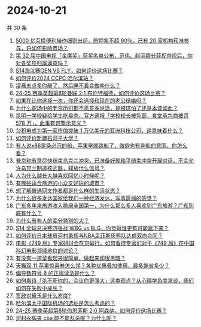 # 2024-10-21

共 30 条

<!-- BEGIN -->
<!-- 最后更新时间 Mon Oct 21 2024 00:00:26 GMT+0800 (China Standard Time) -->

1. [5000 亿互换便利操作细则出炉，质押率不超 90％，已有 20 家机构获准参与，将如何影响市场？](https://www.zhihu.com/question/1243651155)
1. [第 32 届中国电视「金鹰奖」获奖名单公布，范伟、赵丽颖分获视帝视后，你对各奖项归属满意吗？](https://www.zhihu.com/question/1498291403)
1. [S14淘汰赛GEN VS FLY，如何评价这场比赛？](https://www.zhihu.com/question/1494747096)
1. [如何评价2024 CCPC 哈尔滨站？](https://www.zhihu.com/question/860811960)
1. [凌晨五点多你醒了，然后睡不着会做些什么？](https://www.zhihu.com/question/1223870545)
1. [24-25 赛季英超第8轮曼联 2:1 布伦特福德，如何评价这场比赛？](https://www.zhihu.com/question/1404644731)
1. [如果在让你选择一次，你还会选择和现在的老公结婚吗？](https://www.zhihu.com/question/870094279)
1. [为什么职场中的老资历们都不愿意多说话，是被坑怕了还是本该如此？](https://www.zhihu.com/question/726183855)
1. [昆明一学校疑给学生吃臭肉，官方通报「学校校长被免职，食堂承包商被罚 578 万」，此事有何警示意义？](https://www.zhihu.com/question/1406966978)
1. [台积电成为第一家市值突破 1 万亿美元的亚洲科技公司，这意味着什么？](https://www.zhihu.com/question/1242528316)
1. [如何评价新疆石河子大学？](https://www.zhihu.com/question/22652013)
1. [有人说x86是条必沉的船，苹果早就跳船了，微软也有弃船的意图，你怎么看？](https://www.zhihu.com/question/1310260646)
1. [普京称有意尽快结束乌克兰冲突，已准备好就和平结束冲突开展对话，不会允许乌克兰制造核武器，释放什么信号？](https://www.zhihu.com/question/1346996025)
1. [人为什么越长大越喜欢回忆小时候呢？](https://www.zhihu.com/question/1203742133)
1. [有哪些适合旅游的小众又好玩的城市？](https://www.zhihu.com/question/661861197)
1. [想了解普通网文作者都是什么样的生活状态？](https://www.zhihu.com/question/648334767)
1. [为什么很多发达国家给我们一种经济发达，军事孱弱的感觉？](https://www.zhihu.com/question/1343873304)
1. [广东多年来旅游收入稳居全国第一，为什么那么多人喜欢到广东旅游？广东到底有什么？](https://www.zhihu.com/question/668139304)
1. [为什么有些人的辈分特别的大？](https://www.zhihu.com/question/290276190)
1. [S14 全球总决赛四强战 WBG vs BLG，你觉得谁更有可能赢下来？](https://www.zhihu.com/question/1408268393)
1. [如何评价日本球员河村勇辉与NBA孟菲斯灰熊队达成双向合同？](https://www.zhihu.com/question/1444985084)
1. [电影《749 局》专家研讨会在京举行，如何看待专家们对于《749 局》在中国科幻电影领域地位的讨论？](https://www.zhihu.com/question/820194322)
1. [有没有一道菜看起来很简单，做起来却很黑暗？](https://www.zhihu.com/question/804216701)
1. [天猫双 11 苹果惊喜券怎么领？各种优惠叠加使用，最多能省多少？](https://www.zhihu.com/question/1073064578)
1. [偏导数符号 ∂ 的正规读法是什么？](https://www.zhihu.com/question/22355447)
1. [如何看待「杀不死你的，会让你更强大」这类观点？从心理学角度来谈，我们如何在失败中成长？](https://www.zhihu.com/question/790905749)
1. [贾政对黛玉是什么态度?](https://www.zhihu.com/question/611173441)
1. [哈尔滨太平国际机场的选址是怎么考虑的？](https://www.zhihu.com/question/605660147)
1. [24-25 赛季英超第8轮伯恩茅斯 2:0 阿森纳，如何评价这场比赛？](https://www.zhihu.com/question/1414605930)
1. [河村永辉来 cba 能不能乱杀呢？为什么呢？](https://www.zhihu.com/question/810661590)

<!-- END -->
